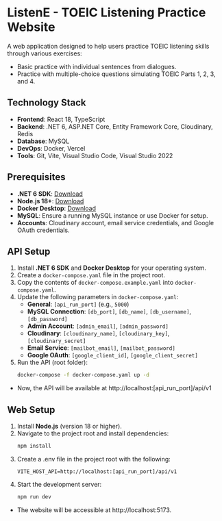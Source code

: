 # ListenE - TOEIC Listening Practice Website

A web application designed to help users practice TOEIC listening skills through various exercises:
- Basic practice with individual sentences from dialogues.
- Practice with multiple-choice questions simulating TOEIC Parts 1, 2, 3, and 4.

## Technology Stack
- **Frontend**: React 18, TypeScript
- **Backend**: .NET 6, ASP.NET Core, Entity Framework Core, Cloudinary, Redis
- **Database**: MySQL
- **DevOps**: Docker, Vercel
- **Tools**: Git, Vite, Visual Studio Code, Visual Studio 2022

## Prerequisites
- **.NET 6 SDK**: [Download](https://dotnet.microsoft.com/en-us/download/dotnet/6.0)
- **Node.js 18+**: [Download](https://nodejs.org/)
- **Docker Desktop**: [Download](https://www.docker.com/products/docker-desktop/)
- **MySQL**: Ensure a running MySQL instance or use Docker for setup.
- **Accounts**: Cloudinary account, email service credentials, and Google OAuth credentials.

## API Setup
1. Install **.NET 6 SDK** and **Docker Desktop** for your operating system.
2. Create a `docker-compose.yaml` file in the project root.
3. Copy the contents of `docker-compose.example.yaml` into `docker-compose.yaml`.
4. Update the following parameters in `docker-compose.yaml`:
   - **General**: `[api_run_port]` (e.g., `5000`)
   - **MySQL Connection**: `[db_port]`, `[db_name]`, `[db_username]`, `[db_password]`
   - **Admin Account**: `[admin_email]`, `[admin_password]`
   - **Cloudinary**: `[cloudinary_name]`, `[cloudinary_key]`, `[cloudinary_secret]`
   - **Email Service**: `[mailbot_email]`, `[mailbot_password]`
   - **Google OAuth**: `[google_client_id]`, `[google_client_secret]`
5. Run the API (root folder):
   ```bash
   docker-compose -f docker-compose.yaml up -d

- Now, the API will be available at http://localhost:[api_run_port]/api/v1

## Web Setup
1. Install **Node.js** (version 18 or higher).
2. Navigate to the project root and install dependencies:
   ```bash
   npm install
3. Create a .env file in the project root with the following:
    ```env
    VITE_HOST_API=http://localhost:[api_run_port]/api/v1
4. Start the development server:
    ```bash
    npm run dev

- The website will be accessible at http://localhost:5173.


